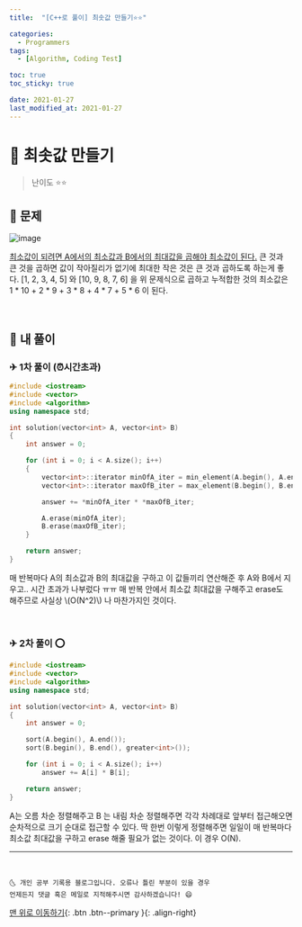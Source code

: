 ```yaml
---
title:  "[C++로 풀이] 최솟값 만들기⭐⭐" 

categories:
  - Programmers
tags:
  - [Algorithm, Coding Test]

toc: true
toc_sticky: true

date: 2021-01-27
last_modified_at: 2021-01-27
---
```



# 📌 최솟값 만들기

> 난이도 ⭐⭐

## 🚀 문제

![image](https://user-images.githubusercontent.com/42318591/105976123-23cdfc00-60d3-11eb-9cd2-76446b1028a1.png)


<u>최소값이 되려면 A에서의 최소값과 B에서의 최대값을 곱해야 최소값이 된다.</u> 큰 것과 큰 것을 곱하면 값이 작아질리가 없기에 최대한 작은 것은 큰 것과 곱하도록 하는게 좋다. [1, 2, 3, 4, 5] 와 [10, 9, 8, 7, 6] 을 위 문제식으로 곱하고 누적합한 것의 최소값은 1 * 10 + 2 * 9 + 3 * 8 + 4 * 7 + 5 * 6 이 된다.

<br>

## 🚀 내 풀이 

### ✈ 1차 풀이 (⏰시간초과)

```cpp
#include <iostream>
#include <vector>
#include <algorithm>
using namespace std;

int solution(vector<int> A, vector<int> B)
{
    int answer = 0;

    for (int i = 0; i < A.size(); i++)
    {
        vector<int>::iterator minOfA_iter = min_element(A.begin(), A.end());
        vector<int>::iterator maxOfB_iter = max_element(B.begin(), B.end());

        answer += *minOfA_iter * *maxOfB_iter;

        A.erase(minOfA_iter);
        B.erase(maxOfB_iter);
    }

    return answer;
}
```

매 반복마다 A의 최소값과 B의 최대값을 구하고 이 값들끼리 연산해준 후 A와 B에서 지우고.. 시간 초과가 나부렀다 ㅠㅠ 매 반복 안에서 최소값 최대값을 구해주고 erase도 해주므로 사실상 \\(O(N^2)\\) 나 마찬가지인 것이다. 

<br>

### ✈ 2차 풀이 ⭕

```cpp
#include <iostream>
#include <vector>
#include <algorithm>
using namespace std;

int solution(vector<int> A, vector<int> B)
{
    int answer = 0;

    sort(A.begin(), A.end());
    sort(B.begin(), B.end(), greater<int>());

    for (int i = 0; i < A.size(); i++)
        answer += A[i] * B[i];

    return answer;
}
```

A는 오름 차순 정렬해주고 B 는 내림 차순 정렬해주면 각각 차례대로 앞부터 접근해오면 순차적으로 크기 순대로 접근할 수 있다. 딱 한번 이렇게 정렬해주면 일일이 매 반복마다 최소값 최대값을 구하고 erase 해줄 필요가 없는 것이다. 이 경우 O(N).

***
<br>

    🌜 개인 공부 기록용 블로그입니다. 오류나 틀린 부분이 있을 경우 
    언제든지 댓글 혹은 메일로 지적해주시면 감사하겠습니다! 😄

[맨 위로 이동하기](#){: .btn .btn--primary }{: .align-right}